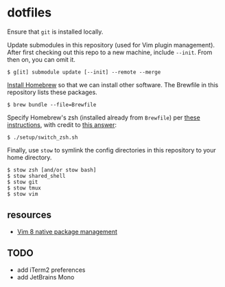 # dotfiles

Ensure that `git` is installed locally.

Update submodules in this repository (used for Vim plugin management).
After first checking out this repo to a new machine, include `--init`.
From then on, you can omit it.
 
    $ g[it] submodule update [--init] --remote --merge

[Install Homebrew](https://brew.sh/) so that we can install other software.
The Brewfile in this repository lists these packages.

    $ brew bundle --file=Brewfile

Specify Homebrew's zsh (installed already from `Brewfile`) per [these
instructions](https://stackoverflow.com/a/17649823), with credit to [this answer](https://stackoverflow.com/a/3557165):

    $ ./setup/switch_zsh.sh

Finally, use `stow` to symlink the config directories in this repository to your home directory.

    $ stow zsh [and/or stow bash]
    $ stow shared_shell
    $ stow git
    $ stow tmux
    $ stow vim

## resources

- [Vim 8 native package management](https://shapeshed.com/vim-packages/)

## TODO

- add iTerm2 preferences
- add JetBrains Mono

